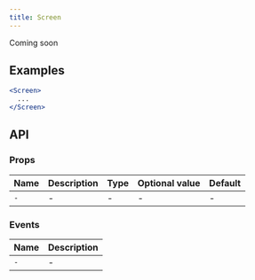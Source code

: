 ```yaml
---
title: Screen
---
```

Coming soon

## Examples

```jsx
<Screen>
  ...
</Screen>
```

## API

### Props
Name | Description | Type | Optional value | Default
--- | --- | --- | --- | ---
`-` | - | - | - | -

### Events
Name | Description
--- | ---
`-` | -
